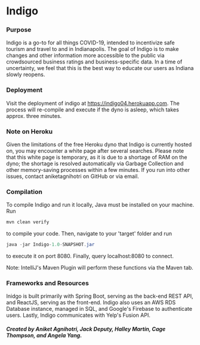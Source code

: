 # Indigo

### Purpose
Indigo is a go-to for all things COVID-19, intended to incentivize safe tourism and travel to and in Indianapolis. The goal of Indigo is to make changes and other information more accessible to the public via crowdsourced business ratings and business-specific data. In a time of uncertainty, we feel that this is the best way to educate our users as Indiana slowly reopens.

### Deployment
Visit the deployment of indigo at https://indigo04.herokuapp.com. The process will re-compile and execute if the dyno is asleep, which takes approx. three minutes.

### Note on Heroku
Given the limitations of the free Heroku dyno that Indigo is currently hosted on, you may encounter a white page after several searches. Please note that this white page is temporary, as it is due to a shortage of RAM on the dyno; the shortage is resolved automatically via Garbage Collection and other memory-saving processes within a few minutes. If you run into other issues, contact aniketagnihotri on GitHub or via email.

### Compilation
To compile Indigo and run it locally, Java must be installed on your machine. Run 
```java
mvn clean verify
```
to compile your code. Then, navigate to your 'target' folder and run 
```java
java -jar Indigo-1.0-SNAPSHOT.jar
```
to execute it on port 8080. Finally, query localhost:8080 to connect.

Note: IntelliJ's Maven Plugin will perform these functions via the Maven tab.

### Frameworks and Resources
Inidgo is built primarily with Spring Boot, serving as the back-end REST API, and ReactJS, serving as the front-end. Indigo also uses an AWS RDS Database instance, managed in SQL, and Google's Firebase to authenticate users. Lastly, Indigo communicates with Yelp's Fusion API. 

##### Created by Aniket Agnihotri, Jack Deputy, Halley Martin, Cage Thompson, and Angela Yang.

